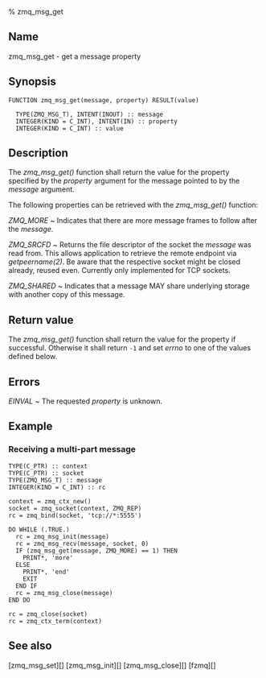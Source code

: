 % zmq_msg_get


Name
----

zmq_msg_get - get a message property


Synopsis
--------

~~~{.synopsis}
FUNCTION zmq_msg_get(message, property) RESULT(value)

  TYPE(ZMQ_MSG_T), INTENT(INOUT) :: message
  INTEGER(KIND = C_INT), INTENT(IN) :: property
  INTEGER(KIND = C_INT) :: value
~~~


Description
-----------

The *zmq_msg_get()* function shall return the value for the property
specified by the _property_ argument for the message pointed to by the
_message_ argument.

The following properties can be retrieved with the *zmq_msg_get()* function:

*ZMQ_MORE*
  ~ Indicates that there are more message frames to follow after the _message_.

*ZMQ_SRCFD*
  ~ Returns the file descriptor of the socket the _message_ was read from.
    This allows application to retrieve the remote endpoint via
    *getpeername(2)*.  Be aware that the respective socket might be closed
    already, reused even.  Currently only implemented for TCP sockets.

*ZMQ_SHARED*
  ~ Indicates that a message MAY share underlying storage with another copy of
    this message.


Return value
------------

The *zmq_msg_get()* function shall return the value for the property if
successful.  Otherwise it shall return `-1` and set _errno_ to one of the
values defined below.


Errors
------

*EINVAL*
  ~ The requested _property_ is unknown.


Example
-------

### Receiving a multi-part message

~~~{.example}
TYPE(C_PTR) :: context
TYPE(C_PTR) :: socket
TYPE(ZMQ_MSG_T) :: message
INTEGER(KIND = C_INT) :: rc

context = zmq_ctx_new()
socket = zmq_socket(context, ZMQ_REP)
rc = zmq_bind(socket, 'tcp://*:5555')

DO WHILE (.TRUE.)
  rc = zmq_msg_init(message)
  rc = zmq_msg_recv(message, socket, 0)
  IF (zmq_msg_get(message, ZMQ_MORE) == 1) THEN
    PRINT*, 'more'
  ELSE
    PRINT*, 'end'
    EXIT
  END IF
  rc = zmq_msg_close(message)
END DO

rc = zmq_close(socket)
rc = zmq_ctx_term(context)
~~~


See also
--------

[zmq_msg_set][]
[zmq_msg_init][]
[zmq_msg_close][]
[fzmq][]
